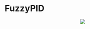 # FuzzyPID
<div align="center">
<img src="https://user-images.githubusercontent.com/47887796/184697185-bfa80660-d007-4dc9-92e3-1457d28ca77b.png">
</div>
